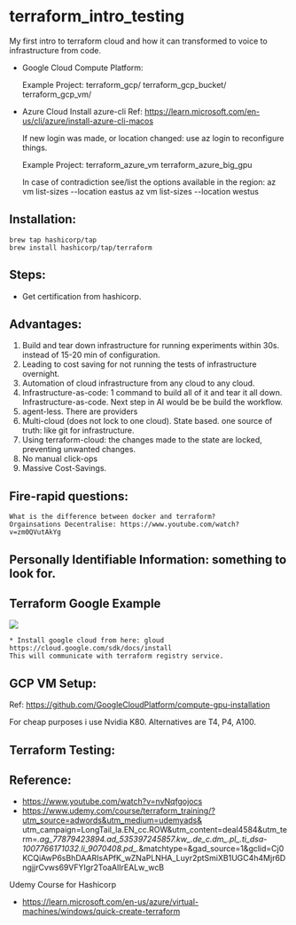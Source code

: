 # terraform_intro_testing
   My first intro to terraform cloud and how it can transformed to voice to infrastructure from code. 

   * Google Cloud Compute Platform:


      Example Project:
      terraform_gcp/
      terraform_gcp_bucket/
      terraform_gcp_vm/

   * Azure Cloud 
     Install azure-cli 
      Ref: https://learn.microsoft.com/en-us/cli/azure/install-azure-cli-macos

      If new login was made, or location changed: use az login to reconfigure things.

      Example Project:
      terraform_azure_vm
      terraform_azure_big_gpu      


      In case of contradiction see/list the options available in the region:
      az vm list-sizes --location eastus
      az vm list-sizes --location westus


## Installation:
    brew tap hashicorp/tap
    brew install hashicorp/tap/terraform

## Steps: 
   * Get certification from hashicorp.

## Advantages: 
   1. Build and tear down infrastructure for running experiments within 30s. instead of 15-20 min of configuration.
   2. Leading to cost saving for not running the tests of infrastructure overnight.
   3. Automation of cloud infrastructure from any cloud to any cloud.
   4. Infrastructure-as-code: 
   1 command to build all of it and tear it all down.
   Infrastructure-as-code. Next step in AI would be be build the workflow.
   5. agent-less. There are providers 
   6. Multi-cloud (does not lock to one cloud). State based.
      one source of truth: like git for infrastructure.
   7. Using terraform-cloud: the changes made to the state are locked, preventing unwanted changes.
   8. No manual click-ops
   9. Massive Cost-Savings.

## Fire-rapid questions:
    What is the difference between docker and terraform?
    Orgainsations Decentralise: https://www.youtube.com/watch?v=zm0QVutAkYg

## Personally Identifiable Information: something to look for.

## Terraform Google Example
![](terraform_google.png)

    * Install google cloud from here: gloud https://cloud.google.com/sdk/docs/install
    This will communicate with terraform registry service.

## GCP VM Setup: 
   Ref: https://github.com/GoogleCloudPlatform/compute-gpu-installation
   
   For cheap purposes i use Nvidia K80. Alternatives are T4, P4, A100. 

## 



## Terraform Testing:


## Reference:
   * https://www.youtube.com/watch?v=nvNqfgojocs
   * https://www.udemy.com/course/terraform_training/?utm_source=adwords&utm_medium=udemyads&     utm_campaign=LongTail_la.EN_cc.ROW&utm_content=deal4584&utm_term=_._ag_77879423894_._ad_535397245857_._kw__._de_c_._dm__._pl__._ti_dsa-1007766171032_._li_9070408_._pd__._&matchtype=&gad_source=1&gclid=Cj0KCQiAwP6sBhDAARIsAPfK_wZNaPLNHA_Luyr2ptSmiXB1UGC4h4Mjr6DngjjrCvws69VFYIgr2ToaAlIrEALw_wcB
   
   
   Udemy Course for Hashicorp

   * https://learn.microsoft.com/en-us/azure/virtual-machines/windows/quick-create-terraform 